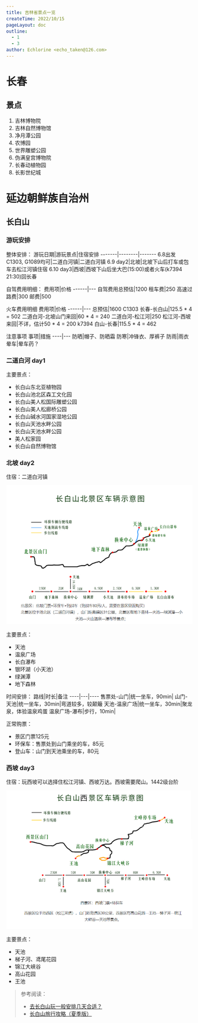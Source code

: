 ```yaml
---
title: 吉林省景点一览
createTime: 2022/10/15
pageLayout: doc
outline:
  - 1
  - 3
author: Echlorine <echo_taken@126.com>
---
```


# 长春
## 景点
1. 吉林博物院
2. 吉林自然博物馆
3. 净月潭公园
4. 农博园
5. 世界雕塑公园
6. 伪满皇宫博物院
7. 长春动植物园
8. 长影世纪城

# 延边朝鲜族自治州
## 长白山
### 游玩安排
整体安排：
游玩日期|游玩景点|住宿安排
-------|--------|-------
6.8出发 C1303, G1089均可|二道白河镇|二道白河镇
6.9 day2|北坡|北坡下山后打车或包车去松江河镇住宿
6.10 day3|西坡|西坡下山后坐大巴(15:00)或者火车(k7394 21:30)回长春

自驾费用明细：
费用项|价格
------|---
自驾费用总预估|1200
租车费|250
高速过路费|300
邮费|500

火车费用明细
费用项|价格
------|---
总预估|1600
C1303 长春-长白山|125.5 * 4 = 502
二道白河-北坡山门来回|60 * 4 = 240
二道白河-松江河|250
松江河-西坡来回|不详，估计50 * 4 = 200
k7394 白山-长春|115.5 * 4 = 462


注意事项
事项|措施
----|---
防晒|帽子、防晒霜
防寒|冲锋衣、厚裤子
防雨|雨衣
晕车|晕车药？

### 二道白河 day1
主要景点：
* 长白山东北亚植物园
* 长白山池北区森工文化园
* 长白山美人松国际雕塑公园
* 长白山美人松廊桥公园
* 长白山碱水河国家湿地公园
* 长白山天池水畔公园
* 长白山天池水畔公园
* 美人松家园
* 长白山自然博物馆

### 北坡 day2
住宿：二道白河镇

![北坡路线.png](./assets/changbaiNorth.png)

主要景点：
* 天池
* 温泉广场
* 长白瀑布
* 银环湖（小天池）
* 绿渊潭
* 地下森林

时间安排：
路线|时长|备注
----|---|----
售票处-山门|统一坐车，90min|
山门-天池|统一坐车，30min|弯道较多，较颠簸
天池-温泉广场|统一坐车，30min|聚龙泉，体验温泉鸡蛋
温泉广场-瀑布|步行，10min|

正常购票：
- 景区门票125元
- 环保车：售票处到山门乘坐的车，85元
- 登山车：山门到天池乘坐的车，80元


### 西坡 day3
住宿：玩西坡可以选择住松江河镇、西坡万达。西坡需要爬山。1442级台阶

![西坡路线.png](./assets/changbaiWest.png)

主要景点：
* 天池
* 梯子河、鸢尾花园
* 锦江大峡谷
* 高山花园
* 王池

> 参考阅读：
> - [去长白山玩一般安排几天合适？](https://www.zhihu.com/question/482636169)
> - [长白山旅行攻略（夏季版）](https://zhuanlan.zhihu.com/p/345491085)